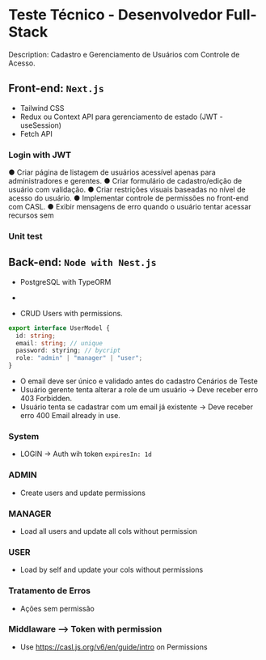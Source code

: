 # Teste Técnico - Desenvolvedor Full-Stack
Description: Cadastro e Gerenciamento de Usuários com Controle de Acesso.

## Front-end: `Next.js`

- Tailwind CSS
- Redux ou Context API para gerenciamento de estado (JWT - useSession)
- Fetch API

### Login with JWT

● Criar página de listagem de usuários acessível apenas para administradores e
gerentes.
● Criar formulário de cadastro/edição de usuário com validação.
● Criar restrições visuais baseadas no nível de acesso do usuário.
● Implementar controle de permissões no front-end com CASL.
● Exibir mensagens de erro quando o usuário tentar acessar recursos sem

### Unit test

## Back-end: `Node with Nest.js`

- PostgreSQL with TypeORM
- 

- CRUD Users with permissions.
```ts
export interface UserModel {
  id: string;
  email: string; // unique
  password: styring; // bycript
  role: "admin" | "manager" | "user";
}
```
- O email deve ser único e validado antes do cadastro
Cenários de Teste
- Usuário gerente tenta alterar a role de um usuário → Deve receber erro 403
Forbidden.
-  Usuário tenta se cadastrar com um email já existente → Deve receber erro
400 Email already in use.

### System
  - LOGIN -> Auth wih token `expiresIn: 1d`

### ADMIN
  - Create users and update permissions

### MANAGER
  - Load all users and update all cols without permission

### USER
  - Load by self and update your cols without permissions

### Tratamento de Erros
  - Ações sem permissão

### Middlaware --> Token with permission
  - Use https://casl.js.org/v6/en/guide/intro on Permissions
